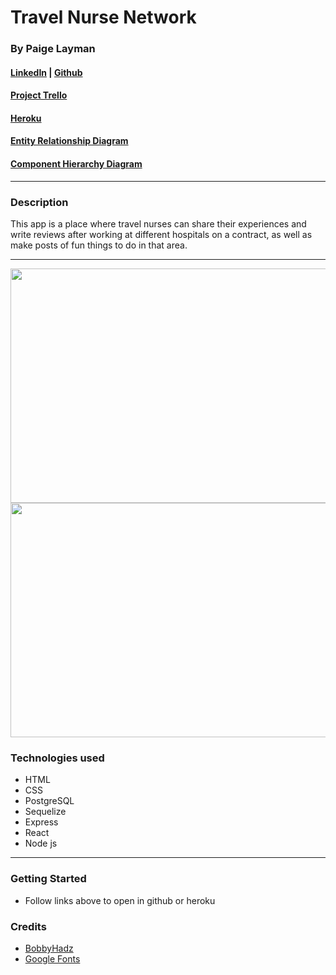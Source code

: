 # Travel Nurse Network

### By Paige Layman

#### [LinkedIn](https://www.linkedin.com/in/paige-layman/) | [Github](https://github.com/paigelayman)

#### [Project Trello](https://trello.com/b/4idAcpeZ/travel-nurse-network)

#### [Heroku](https://travel-nurse-network.herokuapp.com/)

#### [Entity Relationship Diagram](https://lucid.app/lucidchart/2b267ace-29c6-4022-91b7-f61f8317f273/edit?viewport_loc=-11%2C16%2C1579%2C835%2C0_0&invitationId=inv_6af617d9-1f2e-4f79-91d0-9efd8254661d)

#### [Component Hierarchy Diagram](https://lucid.app/lucidchart/7f0b0610-8b87-45b9-951d-5012fd93c3f9/edit?viewport_loc=-11%2C219%2C1579%2C835%2C0_0&invitationId=inv_a30b8141-85d4-4625-8c77-d1085ca60c26)

---

### Description

This app is a place where travel nurses can share their experiences and write reviews after working at different hospitals on a contract, as well as make posts of fun things to do in that area.

---

<img src="https://lh3.googleusercontent.com/ZV4IWt2b02cIX5eqoRK4Z-3hkAZpkw3OjJ31JYvzxUhTAiF9cXQPy89aiuQjdJ1v6KUcNrlw-vNYFMBYX4YYEIdlNXyH3GkSdFrehf78Ka-C7K0bWUDp8pPlcAm1Xi7exuuWXuyVspC4_vLK8z0Rkv5h87h9Cdx5TUj8Uv7mNHfcVjeWXfgw5sY-8awqimbyBVuW8fDbY0LqW8c-mMKqdv77DNt2rZ2ts9gH4UfOBv-FfW7VS8FFEob2YBUJw-y1PCYrONeoa6YvKkZP8uHeBSTbqoCgCiATZYrnvnWpaRUYRMTsfvtVaKsxPmA5FyXvZAIgxdygSSwzq3qgJt40oIXTLRR2vr0wJZFgIaeXuz9sOkaT23OTzgx4XEbJdhaX_UvS1DaS0MI5nHNZiNpV1P2nCn_b8gqtP9WMR85Tk1UZS8E_l8VtXS6or98lcGAqKNJ8iUj9-cqCXTfC3KVRqjBpS_vnpasr-kcqhbLfZVKIRSAgajfB5JQIVUf3Ao21giTx5TKxFxeSkuup7-bgiCs3UrqMs04pfMm7r1dcYvDGTF44-DOtNkKBTReNXbu8PxqzTpE7QF8IgUcjSD8UsjO8RxiAtAwtc0XQtRoqpWGVRUCvKyIdlBEqGUYE6BA8Nsgkjezrl4Zf8qCuhdTAWMSRLMyrzK-a5KHYq7cpS1isq48WR3XpCQNEYcgx0Dc3gtyJyeKitjxxgiiOWwQKbIVeMUwNDOoeju2pXg7FAv7EqWNmC0k7J3bDYJqaxugsTEGtp36RAPlfU_torBz6ZEgju3eELznMTtwBxL9tl5z1BWMoxAc8cgNOIkmDwrj0Z1qEQGL0KDwNaYSUL9KkgZDdC-GeBHwBawnLQMhmex5M6JVpWJl12qq8pXsR4y2mW6AWYYlboPxdZwMOCnAcAZ-JL_5Oecj2DKnBlu4MXwrG=w798-h707-no?authuser=0" width='525px' height='375px'/>

<img src="https://lh3.googleusercontent.com/cnHDZyUS3TG_-KzKaLYtshCcqA-riOB4eKBwdvJgjeJtB2QkKlGBCdK-gw4wQPqXD8SB4WAYUamePo1YzVSiSC72apLytYk3QDRQABSe-qdaAHKGdqx5W_lJq_MplNIVp5UOGXeddfM0LVWdkFIjBC1FO_fPturFypUloudQylDkq-nN8kLZodzycneBO3MvBF-UndzMUMpye-l1xVpy5on_Qg5wuOoMiR1THitQCuRqakxuGlRhOcukRlhp-czyYOCiMumpHL1bIqLR7Ba03-vcom4NKfrWJsmaABd6jllJRpO-2y7APvSUKFqX_Ys9zdOZPkFBMGECFkbAqNBQZtj9GSrmd8KpIZgSI9fHEtrNQyjH9TtJ2S5FGG8AkywEJfY-wo8pDRHsXiN1AQ7PwucAhrDRhiJrECXHmCskNo5DZmXeZKnub58GxuYrJOhx5ZAUEbqhv6QqUNCy_lXnRhkNg0ebupQqOQJKCdWceUPC0s_p5-WXEFmBFLzKsy_bDt980IDuobgQSQCDFd4OVjLeGeaq2PUc6XIfU0emROfgjxJS2Hx2M2B_oAI803zSygLth5RoMj40uLtGZFAjyXPQpWhIKw6ZR1-6kKCduJNvGuHbLmUg7_JRiL4oZfREdl2_JfOC6vXe5OYY0SsTynrch97IwIPEdgBGRMts5hACbXWSJOyEzw7wmHygIKsPC993qdbi_DNvsUBYYr6do8IPetC3JkD_EtIOY7L6CWBUFlEdq9CQRQ52_B4Pe-abBHEsU7O-4Mior-2T99QCuxOp4IpoAIk8wdgqb5wIfGBlyzPfiNoGdj9MZBSek7UmXzWYTUnN-rrf2AfHHN_SC6B0PUquA-CrTRuWxzgJbpqoTzMxt8Xjtk0RBPC5bfagR4SAT35JhYDSCNEY3EMkLb9oMlJBIqOM9JPQByT1JO4-=w616-h662-no?authuser=0" width='525px' height='375px'/>

### Technologies used

- HTML
- CSS
- PostgreSQL
- Sequelize
- Express
- React
- Node js

---

### Getting Started

- Follow links above to open in github or heroku

### Credits

- [BobbyHadz](https://bobbyhadz.com/blog/react-onclick-show-component)
- [Google Fonts](https://fonts.google.com/specimen/Rajdhani)
